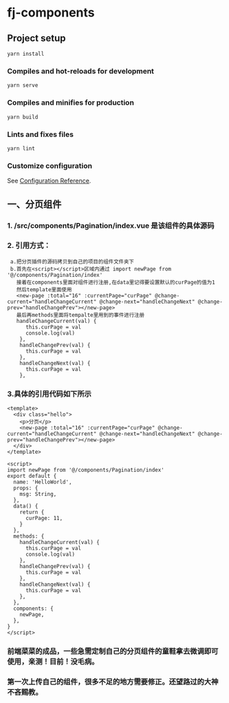# fj-components

## Project setup
```
yarn install
```

### Compiles and hot-reloads for development
```
yarn serve
```

### Compiles and minifies for production
```
yarn build
```

### Lints and fixes files
```
yarn lint
```

### Customize configuration
See [Configuration Reference](https://cli.vuejs.org/config/).

## 一、分页组件
  ### 1. /src/components/Pagination/index.vue 是该组件的具体源码
  ### 2. 引用方式：
     a.把分页插件的源码拷贝到自己的项目的组件文件夹下
     b.首先在<script></script>区域内通过 import newPage from '@/components/Pagination/index'
       接着在components里面对组件进行注册,在data里记得要设置默认的curPage的值为1
       然后template里面使用
       <new-page :total="16" :currentPage="curPage" @change-current="handleChangeCurrent" @change-next="handleChangeNext" @change-prev="handleChangePrev"></new-page>
       最后再methods里面将tempalte里用到的事件进行注册
       handleChangeCurrent(val) {
          this.curPage = val
          console.log(val)
        },
        handleChangePrev(val) {
          this.curPage = val
        },
        handleChangeNext(val) {
          this.curPage = val
        },
   ### 3.具体的引用代码如下所示
    <template>
      <div class="hello">
        <p>分页</p>
        <new-page :total="16" :currentPage="curPage" @change-current="handleChangeCurrent" @change-next="handleChangeNext" @change-prev="handleChangePrev"></new-page>
      </div>
    </template>

    <script>
    import newPage from '@/components/Pagination/index'
    export default {
      name: 'HelloWorld',
      props: {
        msg: String,
      },
      data() {
        return {
          curPage: 11,
        }
      },
      methods: {
        handleChangeCurrent(val) {
          this.curPage = val
          console.log(val)
        },
        handleChangePrev(val) {
          this.curPage = val
        },
        handleChangeNext(val) {
          this.curPage = val
        },
      },
      components: {
        newPage,
      },
    }
    </script>
  
  ### 前端菜菜的成品，一些急需定制自己的分页组件的童鞋拿去微调即可使用，亲测！目前！没毛病。
 
  ### 第一次上传自己的组件，很多不足的地方需要修正。还望路过的大神不吝赐教。
